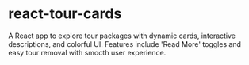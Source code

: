 # react-tour-cards
A React app to explore tour packages with dynamic cards, interactive descriptions, and colorful UI. Features include 'Read More' toggles and easy tour removal with smooth user experience.

